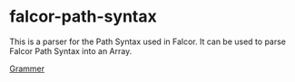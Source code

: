 # falcor-path-syntax

This is a parser for the Path Syntax used in Falcor. It can be used to parse Falcor Path Syntax into an Array.

[Grammer](spec/language.md)
